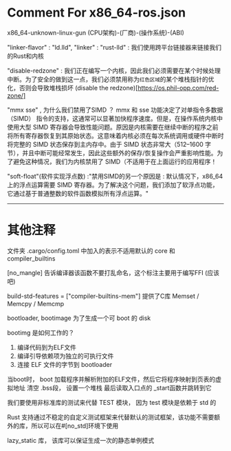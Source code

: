 # Comment For x86_64-ros.json

x86_64-unknown-linux-gun  (CPU架构)-(厂商)-(操作系统)-(ABI)


"linker-flavor" : "ld.lld", "linker" : "rust-lld" : 我们使用跨平台链接器来链接我们的Rust和内核

"disable-redzone" : 我们正在编写一个内核，因此我们必须需要在某个时候处理中断。为了安全的做到这一点，我们必须禁用称为`红色区域`的某个堆栈指针的优化，否则会导致堆栈损坏 (disable the redzone)[https://os.phil-opp.com/red-zone/]

"mmx sse" , 为什么我们禁用了SIMD ？ mmx 和 sse 功能决定了对单指令多数据 （SIMD） 指令的支持，这通常可以显著加快程序速度。但是，在操作系统内核中使用大型 SIMD 寄存器会导致性能问题。原因是内核需要在继续中断的程序之前将所有寄存器恢复到其原始状态。这意味着内核必须在每次系统调用或硬件中断时将完整的 SIMD 状态保存到主内存中。由于 SIMD 状态非常大（512–1600 字节），并且中断可能经常发生，因此这些额外的保存/恢复操作会严重影响性能。为了避免这种情况，我们为内核禁用了 SIMD（不适用于在上面运行的应用程序！

"soft-float"(软件实现浮点数) :"禁用SIMD的另一个原因是 : 默认情况下，x86_64上的浮点运算需要 SIMD 寄存器。为了解决这个问题，我们添加了软浮点功能，它通过基于普通整数的软件函数模拟所有浮点运算。"

--------------------------
# 其他注释

文件夹 .cargo/config.toml 中加入的表示不适用默认的 core 和 compiler_builtins

[no_mangle] 告诉编译器该函数不要打乱命名，这个标注主要用于编写FFI (应该吧)

build-std-features = ["compiler-builtins-mem"]  提供了C库 Memset / Memcpy / Memcmp

bootloader, bootimage 为了生成一个可 boot 的 disk

bootimg 是如何工作的？ 
1. 编译代码到为ELF文件
2. 编译引导依赖项为独立的可执行文件
3. 连接 ELF 文件的字节到 bootloader

当boot时， boot 加载程序并解析附加的ELF文件，然后它将程序映射到页表的虚拟地址 清空 .bss段， 设置一个堆栈
最后读取入口点的 _start函数并跳转到它

我们要使用非标准库的测试来代替 TEST 模块， 因为 test 模块是依赖于 std 的


Rust 支持通过不稳定的自定义测试框架来代替默认的测试框架，该功能不需要额外的库，所以可以在#[no_std]环境下使用

lazy_static 库， 该库可以保证生成一次的静态单例模式
